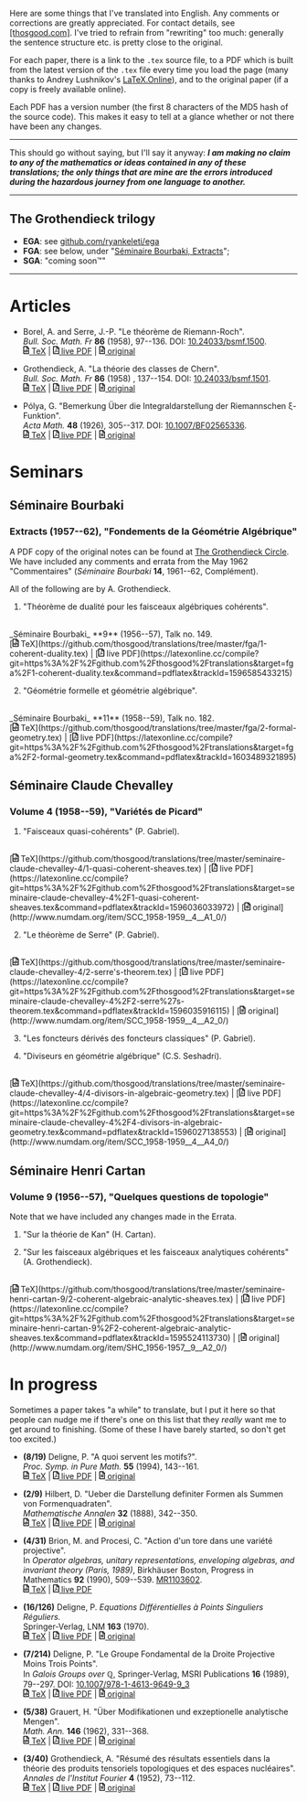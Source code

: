 Here are some things that I've translated into English. Any comments or corrections are greatly appreciated. For contact details, see [[thosgood.com]](https://thosgood.com). I've tried to refrain from "rewriting" too much: generally the sentence structure etc. is pretty close to the original.

For each paper, there is a link to the `.tex` source file, to a PDF which is built from the latest version of the `.tex` file every time you load the page (many thanks to Andrey Lushnikov's [LaTeX.Online](https://github.com/aslushnikov/latex-online)), and to the original paper (if a copy is freely available online).

Each PDF has a version number (the first 8 characters of the MD5 hash of the source code). This makes it easy to tell at a glance whether or not there have been any changes.

---

This should go without saying, but I'll say it anyway: **_I am making no claim to any of the mathematics or ideas contained in any of these translations; the only things that are mine are the errors introduced during the hazardous journey from one language to another._**

---

## The Grothendieck trilogy

- **EGA**: see [github.com/ryankeleti/ega](https://github.com/ryankeleti/ega)
- **FGA**: see below, under "[Séminaire Bourbaki, Extracts](#extracts-195762-fondements-de-la-géométrie-algébrique)";
- **SGA**: "coming soon&trade;"

---

# Articles

- Borel, A. and Serre, J.-P. "Le théorème de Riemann-Roch".
  <br/>
  _Bull. Soc. Math. Fr_ **86** (1958), 97--136. DOI: [10.24033/bsmf.1500](https://www.doi.org/10.24033/bsmf.1500).
  <br/>
  [<img alt="code-icon" src="images/file-code-regular.svg" height="14px"/> TeX](https://github.com/thosgood/translations/tree/master/bsmf-86/the-riemann-roch-theorem.tex)
  |
  [<img alt="pdf-icon" src="images/file-pdf-regular.svg" height="14px"/> live PDF](https://latexonline.cc/compile?git=https%3A%2F%2Fgithub.com%2Fthosgood%2Ftranslations&target=bsmf-86%2Fthe-riemann-roch-theorem.tex&command=pdflatex&trackId=1595524110173)
  |
  [<img alt="file-icon" src="images/file-alt-regular.svg" height="14px"/> original](http://www.numdam.org/item/?id=BSMF_1958__86__97_0)

- Grothendieck, A. "La théorie des classes de Chern".
  <br/>
  _Bull. Soc. Math. Fr_ **86** (1958) , 137--154. DOI: [10.24033/bsmf.1501](https://www.doi.org/10.24033/bsmf.1501).
  <br/>
  [<img alt="code-icon" src="images/file-code-regular.svg" height="14px"/> TeX](https://github.com/thosgood/translations/tree/master/bsmf-86/the-theory-of-chern-classes.tex)
  |
  [<img alt="pdf-icon" src="images/file-pdf-regular.svg" height="14px"/> live PDF](https://latexonline.cc/compile?git=https%3A%2F%2Fgithub.com%2Fthosgood%2Ftranslations&target=bsmf-86%2Fthe-theory-of-chern-classes.tex&command=pdflatex&trackId=1596040216373)
  |
  [<img alt="file-icon" src="images/file-alt-regular.svg" height="14px"/> original](https://www.doi.org/10.24033/bsmf.1501)

- Pólya, G. "Bemerkung Über die Integraldarstellung der Riemannschen ξ-Funktion".
  <br/>
  _Acta Math._ **48** (1926), 305--317. DOI: [10.1007/BF02565336](https://doi.org/10.1007/BF02565336).
  <br/>
  [<img alt="code-icon" src="images/file-code-regular.svg" height="14px"/> TeX](https://github.com/thosgood/translations/tree/master/am-48/integral-representation-xi-function.tex)
  |
  [<img alt="pdf-icon" src="images/file-pdf-regular.svg" height="14px"/> live PDF](https://latexonline.cc/compile?git=https%3A%2F%2Fgithub.com%2Fthosgood%2Ftranslations&target=am-48%2Fintegral-representation-xi-function.tex&command=pdflatex&trackId=1602774883000)
  |
  [<img alt="file-icon" src="images/file-alt-regular.svg" height="14px"/> original](https://doi.org/10.1007/BF02565336)


# Seminars

## Séminaire Bourbaki

### Extracts (1957--62), "Fondements de la Géométrie Algébrique"

A PDF copy of the original notes can be found at [The Grothendieck Circle](https://webusers.imj-prg.fr/~leila.schneps/grothendieckcircle/FGA.pdf).
We have included any comments and errata from the May 1962 "Commentaires" (_Séminaire Bourbaki_ **14**, 1961--62, Complément).

All of the following are by A. Grothendieck.

1. "Théorème de dualité pour les faisceaux algébriques cohérents".
  <br/>
  _Séminaire Bourbaki_ **9** (1956--57), Talk no. 149.
  <br/>
  [<img alt="code-icon" src="images/file-code-regular.svg" height="14px"/> TeX](https://github.com/thosgood/translations/tree/master/fga/1-coherent-duality.tex)
  |
  [<img alt="pdf-icon" src="images/file-pdf-regular.svg" height="14px"/> live PDF](https://latexonline.cc/compile?git=https%3A%2F%2Fgithub.com%2Fthosgood%2Ftranslations&target=fga%2F1-coherent-duality.tex&command=pdflatex&trackId=1596585433215)

2. "Géométrie formelle et géométrie algébrique".
  <br/>
  _Séminaire Bourbaki_ **11** (1958--59), Talk no. 182.
  <br/>
  [<img alt="code-icon" src="images/file-code-regular.svg" height="14px"/> TeX](https://github.com/thosgood/translations/tree/master/fga/2-formal-geometry.tex)
  |
  [<img alt="pdf-icon" src="images/file-pdf-regular.svg" height="14px"/> live PDF](https://latexonline.cc/compile?git=https%3A%2F%2Fgithub.com%2Fthosgood%2Ftranslations&target=fga%2F2-formal-geometry.tex&command=pdflatex&trackId=1603489321895)

<!-- 3. "Technique de descente et théorèmes d'existence en géométrie algébrique."
    1. "Généralités. Descente par morphismes fidèlement plats".
        <br/>
        _Séminaire Bourbaki_ **12** (1959--60), Talk no. 190.
    2. "Le théorème d'existence en théorie formelle des modules".
        <br/>
        _Séminaire Bourbaki_ **12** (1959--60), Talk no. 195.
    3. "Préschémas quotients".
        <br/>
        _Séminaire Bourbaki_ **13** (1960--61), Talk no. 212.
    4. "Les schémas de Hilbert".
        <br/>
        _Séminaire Bourbaki_ **13** (1960--61), Talk no. 221.
    5. "Les schémas de Picard. Théorèmes d'existence".
        <br/>
        _Séminaire Bourbaki_ **14** (1961--62), Talk no. 132.
    6. "Les schémas de Picard. Propriétés générales".
        <br/>
        _Séminaire Bourbaki_ **14** (1961--62), Talk no. 136. -->


## Séminaire Claude Chevalley

### Volume 4 (1958--59), "Variétés de Picard"

1. "Faisceaux quasi-cohérents" (P. Gabriel).
  <br/>
  [<img alt="code-icon" src="images/file-code-regular.svg" height="14px"/> TeX](https://github.com/thosgood/translations/tree/master/seminaire-claude-chevalley-4/1-quasi-coherent-sheaves.tex)
  |
  [<img alt="pdf-icon" src="images/file-pdf-regular.svg" height="14px"/> live PDF](https://latexonline.cc/compile?git=https%3A%2F%2Fgithub.com%2Fthosgood%2Ftranslations&target=seminaire-claude-chevalley-4%2F1-quasi-coherent-sheaves.tex&command=pdflatex&trackId=1596036033972)
  |
  [<img alt="file-icon" src="images/file-alt-regular.svg" height="14px"/> original](http://www.numdam.org/item/SCC_1958-1959__4__A1_0/)

2. "Le théorème de Serre" (P. Gabriel).
  <br/>
  [<img alt="code-icon" src="images/file-code-regular.svg" height="14px"/> TeX](https://github.com/thosgood/translations/tree/master/seminaire-claude-chevalley-4/2-serre's-theorem.tex)
  |
  [<img alt="pdf-icon" src="images/file-pdf-regular.svg" height="14px"/> live PDF](https://latexonline.cc/compile?git=https%3A%2F%2Fgithub.com%2Fthosgood%2Ftranslations&target=seminaire-claude-chevalley-4%2F2-serre%27s-theorem.tex&command=pdflatex&trackId=1596035916115)
  |
  [<img alt="file-icon" src="images/file-alt-regular.svg" height="14px"/> original](http://www.numdam.org/item/SCC_1958-1959__4__A2_0/)

3. "Les foncteurs dérivés des foncteurs classiques" (P. Gabriel).

4. "Diviseurs en géométrie algébrique" (C.S. Seshadri).
  <br/>
  [<img alt="code-icon" src="images/file-code-regular.svg" height="14px"/> TeX](https://github.com/thosgood/translations/tree/master/seminaire-claude-chevalley-4/4-divisors-in-algebraic-geometry.tex)
  |
  [<img alt="pdf-icon" src="images/file-pdf-regular.svg" height="14px"/> live PDF](https://latexonline.cc/compile?git=https%3A%2F%2Fgithub.com%2Fthosgood%2Ftranslations&target=seminaire-claude-chevalley-4%2F4-divisors-in-algebraic-geometry.tex&command=pdflatex&trackId=1596027138553)
  |
  [<img alt="file-icon" src="images/file-alt-regular.svg" height="14px"/> original](http://www.numdam.org/item/SCC_1958-1959__4__A4_0/)


## Séminaire Henri Cartan

### Volume 9 (1956--57), "Quelques questions de topologie"

Note that we have included any changes made in the Errata.

1. "Sur la théorie de Kan" (H. Cartan).

2. "Sur les faisceaux algébriques et les faisceaux analytiques cohérents" (A. Grothendieck).
  <br/>
  [<img alt="code-icon" src="images/file-code-regular.svg" height="14px"/> TeX](https://github.com/thosgood/translations/tree/master/seminaire-henri-cartan-9/2-coherent-algebraic-analytic-sheaves.tex)
  |
  [<img alt="pdf-icon" src="images/file-pdf-regular.svg" height="14px"/> live PDF](https://latexonline.cc/compile?git=https%3A%2F%2Fgithub.com%2Fthosgood%2Ftranslations&target=seminaire-henri-cartan-9%2F2-coherent-algebraic-analytic-sheaves.tex&command=pdflatex&trackId=1595524113730)
  |
  [<img alt="file-icon" src="images/file-alt-regular.svg" height="14px"/> original](http://www.numdam.org/item/SHC_1956-1957__9__A2_0/)

<!-- 3. "Sur le foncteur Hom(X,Y) en théorie simpliciale" (H. Cartan).

4. "Théorie des fibrés principaux" (H. Cartan).

5. "Les singularités des applications différentiables" (A. Haefliger).

6. "Un théorème de Thom sur les singularités des applications différentiables" (A. Haefliger and A. Kosinski) -->



# In progress

Sometimes a paper takes "a while" to translate, but I put it here so that people can nudge me if there's one on this list that they _really_ want me to get around to finishing. (Some of these I have barely started, so don't get too excited.)

- **(8/19)** Deligne, P. "A quoi servent les motifs?".
  <br/>
  _Proc. Symp. in Pure Math._ **55** (1994), 143--161.
  <br/>
  [<img alt="code-icon" src="images/file-code-regular.svg" height="14px"/> TeX](https://github.com/thosgood/translations/tree/master/_in-progress/deligne/what-are-motives-for.tex)
  |
  [<img alt="pdf-icon" src="images/file-pdf-regular.svg" height="14px"/> live PDF](https://latexonline.cc/compile?git=https%3A%2F%2Fgithub.com%2Fthosgood%2Ftranslations&target=_in-progress%2Fdeligne%2Fwhat-are-motives-for.tex&command=pdflatex&trackId=1603299038744)
  |
  [<img alt="file-icon" src="images/file-alt-regular.svg" height="14px"/> original](https://publications.ias.edu/deligne/paper/413)

- **(2/9)** Hilbert, D. "Ueber die Darstellung definiter Formen als Summen von Formenquadraten".
  <br/>
  _Mathematische Annalen_ **32** (1888), 342--350.
  <br/>
  [<img alt="code-icon" src="images/file-code-regular.svg" height="14px"/> TeX](https://github.com/thosgood/translations/tree/master/_in-progress/ma-32/sum-of-squares.tex)
  |
  [<img alt="pdf-icon" src="images/file-pdf-regular.svg" height="14px"/> live PDF](https://latexonline.cc/compile?git=https%3A%2F%2Fgithub.com%2Fthosgood%2Ftranslations&target=_in-progress%2Fma-32%2Fsum-of-squares.tex&command=pdflatex&trackId=1602812137443)
  |
  [<img alt="file-icon" src="images/file-alt-regular.svg" height="14px"/> original](http://eudml.org/doc/157385)

- **(4/31)** Brion, M. and Procesi, C. "Action d'un tore dans une variété projective".
  <br/>
  In _Operator algebras, unitary representations, enveloping algebras, and invariant theory (Paris, 1989)_, Birkhäuser Boston, Progress in Mathematics **92** (1990), 509--539. [MR1103602](https://mathscinet.ams.org/mathscinet-getitem?mr=1103602).
  <br/>
  [<img alt="code-icon" src="images/file-code-regular.svg" height="14px"/> TeX](https://github.com/thosgood/translations/tree/master/_in-progress/pm-92/projective-torus-action.tex)
  |
  [<img alt="pdf-icon" src="images/file-pdf-regular.svg" height="14px"/> live PDF](https://latexonline.cc/compile?git=https%3A%2F%2Fgithub.com%2Fthosgood%2Ftranslations&target=_in-progress%2Fpm-92%2Fprojective-torus-action.tex&command=pdflatex&trackId=1602776678752)

- **(16/126)** Deligne, P. _Equations Différentielles à Points Singuliers Réguliers._
  <br/>
  Springer-Verlag, LNM **163** (1970).
  <br/>
  [<img alt="code-icon" src="images/file-code-regular.svg" height="14px"/> TeX](https://github.com/thosgood/translations/tree/master/_in-progress/lnm-163/de-regular-singular-points.tex)
  |
  [<img alt="pdf-icon" src="images/file-pdf-regular.svg" height="14px"/> live PDF](https://latexonline.cc/compile?git=https%3A%2F%2Fgithub.com%2Fthosgood%2Ftranslations&target=_in-progress%2Flnm-163%2Fde-regular-singular-points.tex&command=pdflatex&trackId=1602812233423)
  |
  [<img alt="file-icon" src="images/file-alt-regular.svg" height="14px"/> original](https://publications.ias.edu/node/355)

- **(7/214)** Deligne, P. "Le Groupe Fondamental de la Droite Projective Moins Trois Points".
  <br/>
  In _Galois Groups over ℚ_, Springer-Verlag, MSRI Publications **16** (1989), 79--297. DOI: [10.1007/978-1-4613-9649-9_3](https://doi.org/10.1007/978-1-4613-9649-9_3)
  <br/>
  [<img alt="code-icon" src="images/file-code-regular.svg" height="14px"/> TeX](https://github.com/thosgood/translations/tree/master/_in-progress/msrip-16/projective-line-minus-three-points.tex)
  |
  [<img alt="pdf-icon" src="images/file-pdf-regular.svg" height="14px"/> live PDF](https://latexonline.cc/compile?git=https%3A%2F%2Fgithub.com%2Fthosgood%2Ftranslations&target=_in-progress%2Fmsrip-16%2Fprojective-line-minus-three-points.tex&command=pdflatex&trackId=1602812188930)
  |
  [<img alt="file-icon" src="images/file-alt-regular.svg" height="14px"/> original](http://publications.ias.edu/node/407)

- **(5/38)** Grauert, H. "Über Modifikationen und exzeptionelle analytische Mengen".
  <br/>
  _Math. Ann._ **146** (1962), 331--368.
  <br/>
  [<img alt="code-icon" src="images/file-code-regular.svg" height="14px"/> TeX](https://github.com/thosgood/translations/tree/master/_in-progress/ma-146/exceptional-analytic-sets.tex)
  |
  [<img alt="pdf-icon" src="images/file-pdf-regular.svg" height="14px"/> live PDF](https://latexonline.cc/compile?git=https%3A%2F%2Fgithub.com%2Fthosgood%2Ftranslations&target=_in-progress%2Fma-146%2Fexceptional-analytic-sets.tex&command=pdflatex&trackId=1602812494395)
  |
  [<img alt="file-icon" src="images/file-alt-regular.svg" height="14px"/> original](http://eudml.org/doc/160940)

- **(3/40)** Grothendieck, A. "Résumé des résultats essentiels dans la théorie des produits tensoriels topologiques et des espaces nucléaires".
  <br/>
  _Annales de l'Institut Fourier_ **4** (1952), 73--112.
  <br/>
  [<img alt="code-icon" src="images/file-code-regular.svg" height="14px"/> TeX](https://github.com/thosgood/translations/tree/master/_in-progress/aif-4/topological-tensor-nuclear-spaces.tex)
  |
  [<img alt="pdf-icon" src="images/file-pdf-regular.svg" height="14px"/> live PDF](https://latexonline.cc/compile?git=https%3A%2F%2Fgithub.com%2Fthosgood%2Ftranslations&target=_in-progress%2Faif-4%2Ftopological-tensor-nuclear-spaces.tex&command=pdflatex&trackId=1602812258122)
  |
  [<img alt="file-icon" src="images/file-alt-regular.svg" height="14px"/> original](http://www.numdam.org/item/?id=AIF_1952__4__73_0)

<!-- icons from fontawesome.com under [their licence](https://fontawesome.com/license). -->